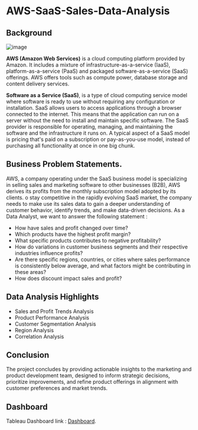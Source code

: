 # AWS-SaaS-Sales-Data-Analysis

## Background
![image](https://github.com/user-attachments/assets/83d96895-4fad-4956-9cf4-c88ed3440ad3)

**AWS (Amazon Web Services)** is a cloud computing platform provided by Amazon. It includes a mixture of infrastructure-as-a-service (IaaS), platform-as-a-service (PaaS) and packaged software-as-a-service (SaaS) offerings. AWS offers tools such as compute power, database storage and content delivery services.

**Software as a Service (SaaS)**, is a type of cloud computing service model where software is ready to use without requiring any configuration or installation. SaaS allows users to access applications through a browser connected to the internet. This means that the application can run on a server without the need to install and maintain specific software. The SaaS provider is responsible for operating, managing, and maintaining the software and the infrastructure it runs on. A typical aspect of a SaaS model is pricing that's paid on a subscription or pay-as-you-use model, instead of purchasing all functionality at once in one big chunk.

## Business Problem Statements.
AWS, a company operating under the SaaS business model is specializing in selling sales and marketing software to other businesses (B2B), AWS derives its profits from the monthly subscription model adopted by its clients. o stay competitive in the rapidly evolving SaaS market, the company needs to make use its sales data to gain a deeper understanding of customer behavior, identify trends, and make data-driven decisions.
As a Data Analyst, we want to answer the following statement :
- How have sales and profit changed over time?
- Which products have the highest profit margin?
- What specific products contributes to negative profitability?
- How do variations in customer business segments and their respective industries influence profits?
- Are there specific regions, countries, or cities where sales performance is consistently below average, and what factors might be contributing in these areas?
- How does discount impact sales and profit?

## Data Analysis Highlights
- Sales and Profit Trends Analysis
- Product Performance Analysis
- Customer Segmentation Analysis
- Region Analysis
- Correlation Analysis

## Conclusion

The project concludes by providing actionable insights to the marketing and product development team, designed to inform strategic decisions, prioritize improvements, and refine product offerings in alignment with customer preferences and market trends.

## Dashboard

Tableau Dashboard link : <a href="https://public.tableau.com/views/AWSSaaSSalesAnalysis_17248604033600/Dashboard2?:language=en-US&publish=yes&:sid=&:redirect=auth&:display_count=n&:origin=viz_share_link">Dashboard</a>.
